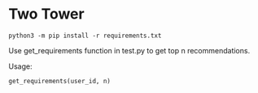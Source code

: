 # Two Tower

```
python3 -m pip install -r requirements.txt
```

Use get_requirements function in test.py to get top n recommendations.

Usage:
```
get_requirements(user_id, n)
```
